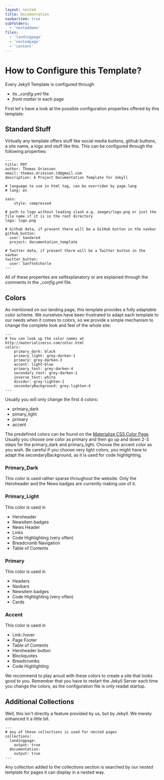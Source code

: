```yaml
---
layout: nested
title: Documentation
navbaritem: true
subfolders:
  - 'nesteddemo'
files:
  - 'landingpage'
  - 'nestedpage'
  - 'content'
---
```


# How to Configure this Template?

Every Jekyll Template is configured through 

* its *_config.yml* file 
* *front matter* in each page

First let's have a look at the possible configuration properties offered by this template:

## Standard Stuff

Virtually any template offers stuff like social media buttons, github buttons, a site name, a logo and stuff like this.
This can be configured through the following properties:

```
---
title: PDT
author: Thomas Driessen
email: thomas.driessen.td@gmail.com
description: A Project Documentation Template for Jekyll

# language to use in html tag, can be overriden by page.lang
# lang: en 

sass:
    style: compressed

# path to logo without leading slash e.g. images/logo.png or just the file name if it is in the root directory
logo: logo.png

# Github data, if present there will be a GitHub button in the navbar
github_button:
  user: Sandared
  project: documentation_template

# Twitter data, if present there will be a Twitter button in the navbar
twitter_button:
  user: SanfteSchorle
---
```

All of these properties are selfexplanatory or are explained through the comments in the *_config.yml* file.

## Colors

As mentioned on our landing page, this template provides a fully adaptable color scheme. 
We ourselves have been frustrated to adapt each template to our needs when it comes to colors, so we provide a simple mechanism to change the complete look and feel of the whole site:

```
---
# You can look up the color names at http://materializecss.com/color.html
colors:
    primary_dark: black
    primary_light: grey-darken-1
    primary: grey-darken-3
    accent: light-blue
    primary_text: grey-darken-4
    secondary_text: grey-darken-1
    inverse_text: white
    divider: grey-lighten-1
    secondaryBackground: grey-lighten-4
---
```

Usually you will only change the first 4 colors:

* primary_dark
* pimary_light
* primary
* accent 

The predefined colors can be found on the [Materialize CSS Color Page](http://materializecss.com/color.html). Usually you choose one color as primary and then go up and down 2-3 steps for the primary_dark and primary_light. 
Choose the accent color as you wish.
Be careful if you choose very light colors, you might have to adapt the secondaryBackground, as it is used for code highlighting. 

### Primary_Dark

This color is used rather sparse throughout the website. Only the Heroheader and the News badges are currently making use of it.

### Primary_Light

This color is used in 

* Heroheader
* Newsitem badges
* News Header
* Links
* Code Highlighting (very often)
* Breadcrumb Navigation
* Table of Contents

### Primary 

This color is used in 

* Headers
* Navbars
* Newsitem badges 
* Code Highlighting (very often)
* Cards

### Accent

This color is used in 

* Link::hover
* Page Footer
* Table of Contents
* Heroheader button
* Blockquotes
* Breadcrumbs
* Code Highlighting

We recommend to play aroud with these colors to create a site that looks good to you. 
Remember that you have to restart the Jekyll Server each time you change the colors, as the configuration file is only readat startup.

## Additional Collections

Well, this isn't directly a feature provided by us, but by Jekyll. We merely enhanced it a little bit.

```
---
# any of these collections is used for nested pages
collections:
  landingpage:
    output: true
  documentation:
    output: true
---
```

Any collection added to the collections section is searched by our *nested* template for pages it can display in a nested way.